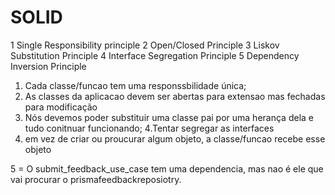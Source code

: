 # SOLID

1 Single Responsibility principle
2 Open/Closed Principle
3 Liskov Substitution Principle
4 Interface Segregation Principle
5 Dependency Inversion Principle

1. Cada classe/funcao tem uma responssbilidade única;
2. As classes da aplicacao devem ser abertas para extensao mas fechadas para modificação
3. Nós devemos poder substituir uma classe pai por uma herança dela e tudo conitnuar funcionando;
4.Tentar segregar as interfaces
5. em vez de criar ou proucurar algum objeto, a classe/funcao recebe esse objeto

5 = O submit_feedback_use_case tem uma dependencia, mas nao é ele que vai procurar o prismafeedbackreposiotry.